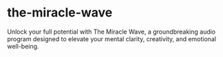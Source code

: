 # the-miracle-wave
Unlock your full potential with The Miracle Wave, a groundbreaking audio program designed to elevate your mental clarity, creativity, and emotional well-being.
